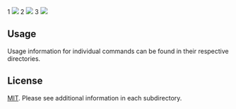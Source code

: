 1
![](https://github.com/ramene/actions/.github/workflows/build_and_publish/badge.svg)
2
![](https://github.com/ramene/actions/workflows/build_and_publish/badge.svg)
3
![](https://github.com/ramene/pulumi-actionable/workflows/.github/workflows/pulumi_eks_kubeflow/badge.svg)

## Usage

Usage information for individual commands can be found in their respective directories.

## License

[MIT](LICENSE). Please see additional information in each subdirectory.
